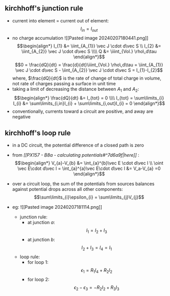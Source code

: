 ## kirchhoff's junction rule
- current into element = current out of element: $$I_{in}= I_{out}$$
- no charge accumulation
![[Pasted image 20240207180441.png]]
$$\begin{align*}
	I_{1} &= \iint_{A_{1}} \vec J \cdot d\vec S \\
	I_{2} &= \iint_{A_{2}} \vec J \cdot d\vec S \\\\
	Q &= \iiint_{Vol.} \rho\,d\tau
\end{align*}$$
$$0 = \frac{dQ}{dt} = \frac{d}{dt}\iiint_{Vol.} \rho\,d\tau = \iint_{A_{1}} \vec J \cdot d\vec S - \iint_{A_{2}} \vec J \cdot d\vec S = I_{1}-I_{2}$$
	where, $\frac{dQ}{dt}$ is the rate of change of total charge in volume, not rate of charges passing a surface in unit time
- taking a limit of decreasing the distance between $A_{1}$ and $A_{2}:$ $$\begin{align*}
		\frac{dQ}{dt} &= I_{tot} = 0 \\\\
		I_{tot} = \sum\limits_{i} I_{i} &= \sum\limits_{i,in}I_{i} + \sum\limits_{i,out}I_{i} = 0
	\end{align*}$$
- conventionally, currents toward a circuit are positive, and away are negative
## kirchhoff's loop rule
- in a DC circuit, the potential difference of a closed path is zero
- from *[[PX157 - B8a - calculating potentials#^7d6a9f|here]]* : $$\begin{align*}
		V_{a}-V_{b} &= \int_{a}^{b}\vec E \cdot d\vec l \\
		\oint \vec E\cdot d\vec l = \int_{a}^{a}\vec E\cdot d\vec l &= V_a-V_{a} =0
	\end{align*}$$
- over a circuit loop, the sum of the potentials from sources balances against potential drops across all other components: $$\sum\limits_{i}\epsilon_{i} = \sum\limits_{j}V_{j}$$

- eg: ![[Pasted image 20240207181114.png]]
	- junction rule:
		- at junction $a:$ $$I_{1}=I_{2}+I_{3}$$
		- at junction $b:$ $$I_{2}+I_{3}=I_{4}=I_{1}$$
	- loop rule:
		- for loop $1:$ $$\epsilon_{1} = R_{1}I_{4} + R_{2}I_{2}$$
		- for loop $2:$ $$\epsilon_{2}-\epsilon_{3}= -R_{2}I_{2}+R_{3}I_{3}$$
